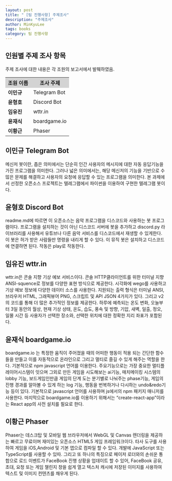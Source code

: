 ```yaml
---
layout: post
title: " [팀 진행사항] 주제조사"
description: "주제조사"
author: MinKyuLee
tags: books
category: 팀 진행사항
---
```

## 인원별 주제 조사 항목
주제 조사에 대한 내용은 각 조원의 보고서에서 발췌하였음.
<table style="width:100%" align="center">
<tr style="background-color:lightgrey;">
	<th>조원 이름</th>
	<th>조사 주제</th>		
</tr>
<tr>
	<td><b>이민규</b></td>
	<td>Telegram Bot</td>		
</tr>
<tr>
	<td> <b> 윤형호</b></td>
	<td>Discord Bot</td>		
</tr>
<tr>
	<td><b> 임유진 </b></td>
	<td>wttr.in</td>
</tr>
<tr>
	<td><b>윤재식</b></td>
	<td>boardgame.io</td>
</tr>
<tr>
	<td><b>이황근</b></td>
	<td>Phaser</td>
</tr>


</table>

## 이민규	Telegram Bot

메신저 봇이란, 좁은 의미에서는 단순히 인간 사용자의 메시지에 대한 자동 응답기능을 가진 프로그램을 의미한다.
그러나 넓은 의미에서는, 해당 메신저의 기능을 기반으로 수많은 문제를 해결하고 사용자의 요청에 응답할 수 있는 프로그램을 의미한다.
본 과제에서 선정한 오픈소스 프로젝트는 텔레그램에서 파이썬을 이용하여 구현한 텔레그램 봇이다.


## 윤형호	Discord Bot

readme.md에 따르면 이 오픈소스는 음악 프로그램을 디스코드와  사용하는 봇 프로그램이다. 프로그램을 설치하는 것이 아닌 디스코드 서버에 봇을 추가하고 discord.py 라이브러리를 사용해서 유튜브나 다른 음악 서비스를 디스코드에서 재생할 수 있게한다. 이 봇은 허가 받은 사람들만 명령을 내리게 할 수 있다. 이 뮤직 봇은 설치하고 디스코드에 연결하면 된다. 작동은 play<url>로 작동한다.

## 임유진	wttr.in
wttr.in은 콘솔 지향 기상 예보 서비스이다.  콘솔 HTTP클라이언트를 위한 터미널 지향 ANSI-squence로 정보를 다양한 표현 방식으로 제공한다. 시각화에 wego를 사용하고 기상 예보 정보에 다양한 데이터 소스를 사용한다.
지원되는 출력 형식은 터미널 ANSI, 브라우저 HTML, 그래픽뷰어 PNG, 스크립트 및 API JSON 4가지가 있다.
그리고 v2의 코드를 통해 더 많은 추가적인 정보를 제공한다.
하루에 예측되는 온도 변화, 오늘부터 3일 동안의 월상, 현재 기상 상태, 온도, 습도, 풍속 및 방향, 기압,
새벽, 일출, 정오, 일몰 시간 등 사용자가 선택한 장소와, 선택한 위치에 대한 정확한 지리 좌표가 포함된다.



## 윤재식	boardgame.io
boardgame.io 는 특정한 움직이 주어졌을 때의 어떠한 행동이 적용 되는 간단한 함수들을  만들고 이를 자동적으로 온라인으로 그리고 멀티로 즐길 수 있게 해주는 역할을 한다. 기본적으로 npm javascript 언어를 이용한다. 주요기능으로는 가장 중요한 멀티플레이어시스템이 잇으며 그외로 만든 게임을 시도해보는 ai기능, 매치메이킹 시스템의 lobby 기능, 보드게임인만큼 게임의 단계 도는 분기별로 나눠주는 phase기능, 게임의 진행 경과를 알아볼 수 있게 하는 log 기능, 행동을 번복하거나 다시하는 undo&redo기능 등이 있다. 기본적으로 javascript 언어를 사용하며 js에서의 npm  패키지 매니저를 사용한다. 마지막으로 boardgame.io를 이용하기 위해서는 “create-react-app”이라는 React app의 사전 설치를 필요로 한다.


## 이황근	Phaser

Phaser는 데스크탑 및 모바일 웹 브라우저에서 WebGL 및 Canvas 렌더링을 제공하는 빠르고 무료이며 재미있는 오픈소스 HTML5 게임 프레임워크이다. 타사 도구를 사용하여 게임을 iOS,Android 및 기본 앱으로 컴파일 할 수 있다. 개발에 JavaScript 또는 TypeScript를 사용할 수 있따. 그리고 또 하나의 특징으로 페이저 로더와의 손쉬운 통합으로 로드 이벤트가 FaceBook 진행 상황을 업데이트 할 수 있어, FaceBook 공유, 초대, 요청 또는 게임 챌린지 창을 쉽게 열고 텍스처 캐시에 저장된 이미지를 사용하여 텍스트 및 이미지 컨텐츠를 채우게 된다.

